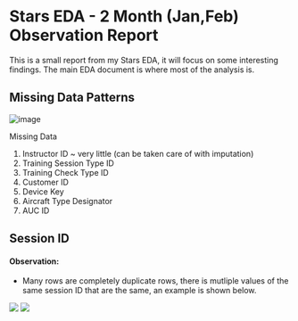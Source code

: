 # Stars EDA - 2 Month (Jan,Feb) Observation Report

This is a small report from my Stars EDA, it will focus on some interesting findings. The main EDA document is where most of the analysis is.

## Missing Data Patterns

![image](https://user-images.githubusercontent.com/25378211/118280377-285bcc00-b49a-11eb-9923-d8604f171d6f.png)

Missing Data

1. Instructor ID ~ very little (can be taken care of with imputation)
2. Training Session Type ID
3. Training Check Type ID
4. Customer ID
5. Device Key
6. Aircraft Type Designator
7. AUC ID


## Session ID

#### Observation:

- Many rows are completely duplicate rows, there is mutliple values of the same session ID that are the same, an example is shown below.

![](https://user-images.githubusercontent.com/25378211/118283191-16c7f380-b49d-11eb-8164-463d69230b33.png)
![](https://user-images.githubusercontent.com/25378211/118283233-21828880-b49d-11eb-95a4-5d6f58010776.png)

